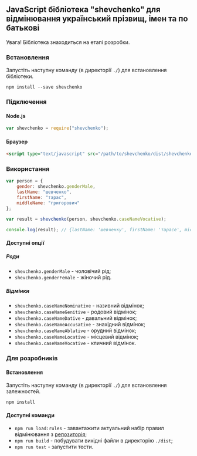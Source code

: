 ## JavaScript бібліотека "shevchenko" для відмінювання український прізвищ, імен та по батькові

Увага! Бібліотека знаходиться на етапі розробки.

### Встановлення

Запустіть наступну команду (в директорії `./`) для встановлення бібліотеки.

```
npm install --save shevchenko
```

### Підключення

#### Node.js

```JavaScript
var shevchenko = require("shevchenko");
```

#### Браузер

```HTML
<script type="text/javascript" src="/path/to/shevchenko/dist/shevchenko.min.js"></script>
```

### Використання

```JavaScript
var person = {
    gender: shevchenko.genderMale,
    lastName: "шевченко",
    firstName: "тарас",
    middleName: "григорович"
};

var result = shevchenko(person, shevchenko.caseNameVocative);

console.log(result); // {lastName: 'шевченку', firstName: 'тарасе', middleName: 'григоровичу'}
```

#### Доступні опції

##### Роди

- `shevchenko.genderMale` - чоловічий рід;
- `shevchenko.genderFemale` - жіночий рід.

##### Відмінки

- `shevchenko.caseNameNominative` - називний відмінок;
- `shevchenko.caseNameGenitive` - родовий відмінок;
- `shevchenko.caseNameDative` - давальний відмінок;
- `shevchenko.caseNameAccusative` - знахідний відмінок;
- `shevchenko.caseNameAblative` - орудний відмінок;
- `shevchenko.caseNameLocative` - місцевий відмінок;
- `shevchenko.caseNameVocative` - кличний відмінок.

### Для розробників

#### Встановлення

Запустіть наступну команду (в директорії `./`) для встановлення залежностей.

```
npm install
```

#### Доступні команди

- `npm run load:rules` - завантажити актуальний набір правил відмінювання з [репозиторія](https://github.com/tooleks/shevchenko-rules);
- `npm run build` - побудувати вихідні файли в директорію `./dist`;
- `npm run test` - запустити тести.
